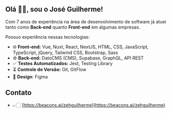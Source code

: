 ## Olá 👋🏻, sou o José Guilherme!

Com 7 anos de experiência na área de desenvolvimento de software já atuei tanto como **Back-end** quanto **Front-end** em algumas empresas. <br>

Possuo experiência nessas tecnologias:
  - 🌐 **Front-end:** Vue, Nuxt, React, NextJS, HTML, CSS, JavaScript, TypeScript, jQuery, Tailwind CSS, Bootstrap, Sass
  - ⚙️ **Back-end:** DatoCMS (CMS), Supabase, GraphQL, API REST
  - ✅ **Testes Automatizados:** Jest, Testing Library
  - ⏳ **Controle de Versão:** Git, GitFlow
  - 🎨 **Design**: Figma

## Contato

- 👉🏻 [https://beacons.ai/zehguilherme](https://beacons.ai/zehguilherme)
